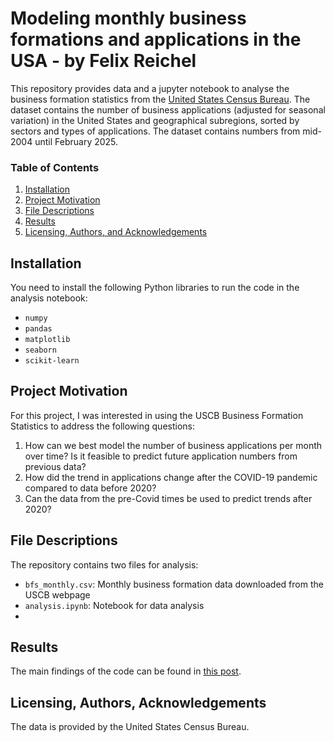 # Modeling monthly business formations and applications in the USA - by Felix Reichel

This repository provides data and a jupyter notebook to analyse the business formation statistics from the [United States Census Bureau](https://www.census.gov/econ/bfs/current/index.html).
The dataset contains the number of business applications (adjusted for seasonal variation) in the United States and geographical subregions, sorted by sectors and types of applications. 
The dataset contains numbers from mid-2004 until February 2025.


### Table of Contents

1. [Installation](#installation)
2. [Project Motivation](#motivation)
3. [File Descriptions](#files)
4. [Results](#results)
5. [Licensing, Authors, and Acknowledgements](#licensing)

## Installation <a name="installation"></a>

You need to install the following Python libraries to run the code in the analysis notebook: 
- `numpy` 
- `pandas`
- `matplotlib`
- `seaborn`
- `scikit-learn`


## Project Motivation<a name="motivation"></a>

For this project, I was interested in using the USCB Business Formation Statistics to address the following questions:

1. How can we best model the number of business applications per month over time? Is it feasible to predict future application numbers from previous data?
2. How did the trend in applications change after the COVID-19 pandemic compared to data before 2020?
3. Can the data from the pre-Covid times be used to predict trends after 2020?


## File Descriptions <a name="files"></a>

The repository contains two files for analysis:
- `bfs_monthly.csv`: Monthly business formation data downloaded from the USCB webpage
- `analysis.ipynb`: Notebook for data analysis
- 

## Results<a name="results"></a>

The main findings of the code can be found in [this post](https://felix-r.github.io/).


## Licensing, Authors, Acknowledgements<a name="licensing"></a>

The data is provided by the United States Census Bureau. 

